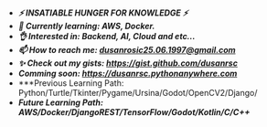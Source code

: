 - ***⚡ INSATIABLE HUNGER FOR KNOWLEDGE ⚡***
- ***🌱 Currently learning: AWS, Docker.***
- ***👌 Interested in: Backend, AI, Cloud and etc...***
- ***📫 How to reach me: dusanrosic25.06.1997@gmail.com***
- ***✨ Check out my gists: https://gist.github.com/dusanrsc***
- ***Comming soon: https://dusanrsc.pythonanywhere.com***
- ***Previous Learning Path: Python/Turtle/Tkinter/Pygame/Ursina/Godot/OpenCV2/Django/
- ***Future Learning Path: AWS/Docker/DjangoREST/TensorFlow/Godot/Kotlin/C/C++***
